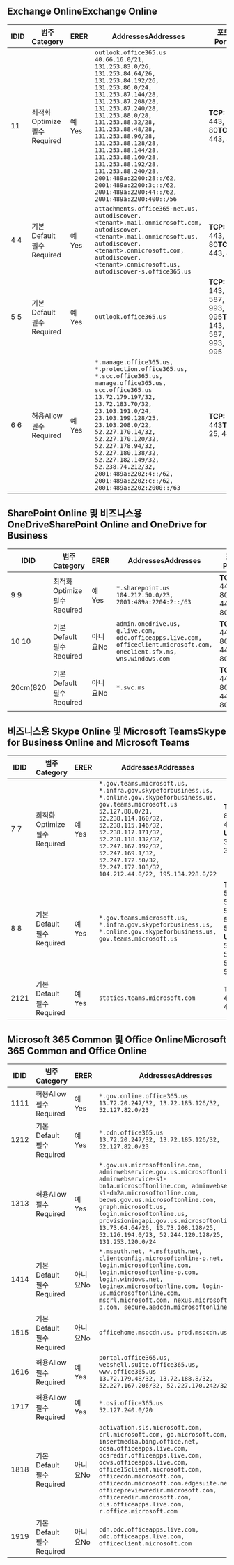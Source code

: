 <!--THIS FILE IS AUTOMATICALLY GENERATED. MANUAL CHANGES WILL BE OVERWRITTEN.-->
<!--Please contact the Office 365 Endpoints team with any questions.-->
<!--USGovGCCHigh endpoints version 2019062800-->
<!--File generated 2019-06-28 11:00:11.8056-->

## <a name="exchange-online"></a><span data-ttu-id="9f97f-101">Exchange Online</span><span class="sxs-lookup"><span data-stu-id="9f97f-101">Exchange Online</span></span>

<span data-ttu-id="9f97f-102">ID</span><span class="sxs-lookup"><span data-stu-id="9f97f-102">ID</span></span> | <span data-ttu-id="9f97f-103">범주</span><span class="sxs-lookup"><span data-stu-id="9f97f-103">Category</span></span> | <span data-ttu-id="9f97f-104">ER</span><span class="sxs-lookup"><span data-stu-id="9f97f-104">ER</span></span> | <span data-ttu-id="9f97f-105">Addresses</span><span class="sxs-lookup"><span data-stu-id="9f97f-105">Addresses</span></span> | <span data-ttu-id="9f97f-106">포트</span><span class="sxs-lookup"><span data-stu-id="9f97f-106">Ports</span></span>
-- | -------------------- | --- | ------------------------------------------------------------------------------------------------------------------------------------------------------------------------------------------------------------------------------------------------------------------------------------------------------------------------------------------------------------------------------------------------------------------------------------------------ | -------------------------------
<span data-ttu-id="9f97f-107">1</span><span class="sxs-lookup"><span data-stu-id="9f97f-107">1</span></span> | <span data-ttu-id="9f97f-108">최적화</span><span class="sxs-lookup"><span data-stu-id="9f97f-108">Optimize</span></span><BR><span data-ttu-id="9f97f-109">필수</span><span class="sxs-lookup"><span data-stu-id="9f97f-109">Required</span></span> | <span data-ttu-id="9f97f-110">예</span><span class="sxs-lookup"><span data-stu-id="9f97f-110">Yes</span></span> | `outlook.office365.us`<BR>`40.66.16.0/21, 131.253.83.0/26, 131.253.84.64/26, 131.253.84.192/26, 131.253.86.0/24, 131.253.87.144/28, 131.253.87.208/28, 131.253.87.240/28, 131.253.88.0/28, 131.253.88.32/28, 131.253.88.48/28, 131.253.88.96/28, 131.253.88.128/28, 131.253.88.144/28, 131.253.88.160/28, 131.253.88.192/28, 131.253.88.240/28, 2001:489a:2200:28::/62, 2001:489a:2200:3c::/62, 2001:489a:2200:44::/62, 2001:489a:2200:400::/56` | <span data-ttu-id="9f97f-111">**TCP:** 443, 80</span><span class="sxs-lookup"><span data-stu-id="9f97f-111">**TCP:** 443, 80</span></span>
<span data-ttu-id="9f97f-112">4 </span><span class="sxs-lookup"><span data-stu-id="9f97f-112">4</span></span> | <span data-ttu-id="9f97f-113">기본</span><span class="sxs-lookup"><span data-stu-id="9f97f-113">Default</span></span><BR><span data-ttu-id="9f97f-114">필수</span><span class="sxs-lookup"><span data-stu-id="9f97f-114">Required</span></span> | <span data-ttu-id="9f97f-115">예</span><span class="sxs-lookup"><span data-stu-id="9f97f-115">Yes</span></span> | `attachments.office365-net.us, autodiscover.<tenant>.mail.onmicrosoft.com, autodiscover.<tenant>.mail.onmicrosoft.us, autodiscover.<tenant>.onmicrosoft.com, autodiscover.<tenant>.onmicrosoft.us, autodiscover-s.office365.us` | <span data-ttu-id="9f97f-116">**TCP:** 443, 80</span><span class="sxs-lookup"><span data-stu-id="9f97f-116">**TCP:** 443, 80</span></span>
<span data-ttu-id="9f97f-117">5 </span><span class="sxs-lookup"><span data-stu-id="9f97f-117">5</span></span> | <span data-ttu-id="9f97f-118">기본</span><span class="sxs-lookup"><span data-stu-id="9f97f-118">Default</span></span><BR><span data-ttu-id="9f97f-119">필수</span><span class="sxs-lookup"><span data-stu-id="9f97f-119">Required</span></span> | <span data-ttu-id="9f97f-120">예</span><span class="sxs-lookup"><span data-stu-id="9f97f-120">Yes</span></span> | `outlook.office365.us` | <span data-ttu-id="9f97f-121">**TCP:** 143, 25, 587, 993, 995</span><span class="sxs-lookup"><span data-stu-id="9f97f-121">**TCP:** 143, 25, 587, 993, 995</span></span>
<span data-ttu-id="9f97f-122">6 </span><span class="sxs-lookup"><span data-stu-id="9f97f-122">6</span></span> | <span data-ttu-id="9f97f-123">허용</span><span class="sxs-lookup"><span data-stu-id="9f97f-123">Allow</span></span><BR><span data-ttu-id="9f97f-124">필수</span><span class="sxs-lookup"><span data-stu-id="9f97f-124">Required</span></span> | <span data-ttu-id="9f97f-125">예</span><span class="sxs-lookup"><span data-stu-id="9f97f-125">Yes</span></span> | `*.manage.office365.us, *.protection.office365.us, *.scc.office365.us, manage.office365.us, scc.office365.us`<BR>`13.72.179.197/32, 13.72.183.70/32, 23.103.191.0/24, 23.103.199.128/25, 23.103.208.0/22, 52.227.170.14/32, 52.227.170.120/32, 52.227.178.94/32, 52.227.180.138/32, 52.227.182.149/32, 52.238.74.212/32, 2001:489a:2202:4::/62, 2001:489a:2202:c::/62, 2001:489a:2202:2000::/63` | <span data-ttu-id="9f97f-126">**TCP:** 25, 443</span><span class="sxs-lookup"><span data-stu-id="9f97f-126">**TCP:** 25, 443</span></span>

## <a name="sharepoint-online-and-onedrive-for-business"></a><span data-ttu-id="9f97f-127">SharePoint Online 및 비즈니스용 OneDrive</span><span class="sxs-lookup"><span data-stu-id="9f97f-127">SharePoint Online and OneDrive for Business</span></span>

<span data-ttu-id="9f97f-128">ID</span><span class="sxs-lookup"><span data-stu-id="9f97f-128">ID</span></span> | <span data-ttu-id="9f97f-129">범주</span><span class="sxs-lookup"><span data-stu-id="9f97f-129">Category</span></span> | <span data-ttu-id="9f97f-130">ER</span><span class="sxs-lookup"><span data-stu-id="9f97f-130">ER</span></span> | <span data-ttu-id="9f97f-131">Addresses</span><span class="sxs-lookup"><span data-stu-id="9f97f-131">Addresses</span></span> | <span data-ttu-id="9f97f-132">포트</span><span class="sxs-lookup"><span data-stu-id="9f97f-132">Ports</span></span>
-- | -------------------- | --- | ----------------------------------------------------------------------------------------------------------------------- | ----------------
<span data-ttu-id="9f97f-133">9 </span><span class="sxs-lookup"><span data-stu-id="9f97f-133">9</span></span> | <span data-ttu-id="9f97f-134">최적화</span><span class="sxs-lookup"><span data-stu-id="9f97f-134">Optimize</span></span><BR><span data-ttu-id="9f97f-135">필수</span><span class="sxs-lookup"><span data-stu-id="9f97f-135">Required</span></span> | <span data-ttu-id="9f97f-136">예</span><span class="sxs-lookup"><span data-stu-id="9f97f-136">Yes</span></span> | `*.sharepoint.us`<BR>`104.212.50.0/23, 2001:489a:2204:2::/63` | <span data-ttu-id="9f97f-137">**TCP:** 443, 80</span><span class="sxs-lookup"><span data-stu-id="9f97f-137">**TCP:** 443, 80</span></span>
<span data-ttu-id="9f97f-138">10 </span><span class="sxs-lookup"><span data-stu-id="9f97f-138">10</span></span> | <span data-ttu-id="9f97f-139">기본</span><span class="sxs-lookup"><span data-stu-id="9f97f-139">Default</span></span><BR><span data-ttu-id="9f97f-140">필수</span><span class="sxs-lookup"><span data-stu-id="9f97f-140">Required</span></span> | <span data-ttu-id="9f97f-141">아니요</span><span class="sxs-lookup"><span data-stu-id="9f97f-141">No</span></span> | `admin.onedrive.us, g.live.com, odc.officeapps.live.com, officeclient.microsoft.com, oneclient.sfx.ms, wns.windows.com` | <span data-ttu-id="9f97f-142">**TCP:** 443, 80</span><span class="sxs-lookup"><span data-stu-id="9f97f-142">**TCP:** 443, 80</span></span>
<span data-ttu-id="9f97f-143">20cm(8</span><span class="sxs-lookup"><span data-stu-id="9f97f-143">20</span></span> | <span data-ttu-id="9f97f-144">기본</span><span class="sxs-lookup"><span data-stu-id="9f97f-144">Default</span></span><BR><span data-ttu-id="9f97f-145">필수</span><span class="sxs-lookup"><span data-stu-id="9f97f-145">Required</span></span> | <span data-ttu-id="9f97f-146">아니요</span><span class="sxs-lookup"><span data-stu-id="9f97f-146">No</span></span> | `*.svc.ms` | <span data-ttu-id="9f97f-147">**TCP:** 443, 80</span><span class="sxs-lookup"><span data-stu-id="9f97f-147">**TCP:** 443, 80</span></span>

## <a name="skype-for-business-online-and-microsoft-teams"></a><span data-ttu-id="9f97f-148">비즈니스용 Skype Online 및 Microsoft Teams</span><span class="sxs-lookup"><span data-stu-id="9f97f-148">Skype for Business Online and Microsoft Teams</span></span>

<span data-ttu-id="9f97f-149">ID</span><span class="sxs-lookup"><span data-stu-id="9f97f-149">ID</span></span> | <span data-ttu-id="9f97f-150">범주</span><span class="sxs-lookup"><span data-stu-id="9f97f-150">Category</span></span> | <span data-ttu-id="9f97f-151">ER</span><span class="sxs-lookup"><span data-stu-id="9f97f-151">ER</span></span> | <span data-ttu-id="9f97f-152">Addresses</span><span class="sxs-lookup"><span data-stu-id="9f97f-152">Addresses</span></span> | <span data-ttu-id="9f97f-153">포트</span><span class="sxs-lookup"><span data-stu-id="9f97f-153">Ports</span></span>
-- | -------------------- | --- | --------------------------------------------------------------------------------------------------------------------------------------------------------------------------------------------------------------------------------------------------------------------------------------------------------------------------------- | --------------------------------------------------
<span data-ttu-id="9f97f-154">7 </span><span class="sxs-lookup"><span data-stu-id="9f97f-154">7</span></span> | <span data-ttu-id="9f97f-155">최적화</span><span class="sxs-lookup"><span data-stu-id="9f97f-155">Optimize</span></span><BR><span data-ttu-id="9f97f-156">필수</span><span class="sxs-lookup"><span data-stu-id="9f97f-156">Required</span></span> | <span data-ttu-id="9f97f-157">예</span><span class="sxs-lookup"><span data-stu-id="9f97f-157">Yes</span></span> | `*.gov.teams.microsoft.us, *.infra.gov.skypeforbusiness.us, *.online.gov.skypeforbusiness.us, gov.teams.microsoft.us`<BR>`52.127.88.0/21, 52.238.114.160/32, 52.238.115.146/32, 52.238.117.171/32, 52.238.118.132/32, 52.247.167.192/32, 52.247.169.1/32, 52.247.172.50/32, 52.247.172.103/32, 104.212.44.0/22, 195.134.228.0/22` | <span data-ttu-id="9f97f-158">**TCP:** 443, 80</span><span class="sxs-lookup"><span data-stu-id="9f97f-158">**TCP:** 443, 80</span></span><BR><span data-ttu-id="9f97f-159">**UDP:** 3478</span><span class="sxs-lookup"><span data-stu-id="9f97f-159">**UDP:** 3478</span></span>
<span data-ttu-id="9f97f-160">8 </span><span class="sxs-lookup"><span data-stu-id="9f97f-160">8</span></span> | <span data-ttu-id="9f97f-161">기본</span><span class="sxs-lookup"><span data-stu-id="9f97f-161">Default</span></span><BR><span data-ttu-id="9f97f-162">필수</span><span class="sxs-lookup"><span data-stu-id="9f97f-162">Required</span></span> | <span data-ttu-id="9f97f-163">예</span><span class="sxs-lookup"><span data-stu-id="9f97f-163">Yes</span></span> | `*.gov.teams.microsoft.us, *.infra.gov.skypeforbusiness.us, *.online.gov.skypeforbusiness.us, gov.teams.microsoft.us` | <span data-ttu-id="9f97f-164">**TCP:** 5061, 50000-59999</span><span class="sxs-lookup"><span data-stu-id="9f97f-164">**TCP:** 5061, 50000-59999</span></span><BR><span data-ttu-id="9f97f-165">**UDP:** 50000-59999</span><span class="sxs-lookup"><span data-stu-id="9f97f-165">**UDP:** 50000-59999</span></span>
<span data-ttu-id="9f97f-166">21</span><span class="sxs-lookup"><span data-stu-id="9f97f-166">21</span></span> | <span data-ttu-id="9f97f-167">기본</span><span class="sxs-lookup"><span data-stu-id="9f97f-167">Default</span></span><BR><span data-ttu-id="9f97f-168">필수</span><span class="sxs-lookup"><span data-stu-id="9f97f-168">Required</span></span> | <span data-ttu-id="9f97f-169">예</span><span class="sxs-lookup"><span data-stu-id="9f97f-169">Yes</span></span> | `statics.teams.microsoft.com` | <span data-ttu-id="9f97f-170">**TCP:** 443</span><span class="sxs-lookup"><span data-stu-id="9f97f-170">**TCP:** 443</span></span>

## <a name="microsoft-365-common-and-office-online"></a><span data-ttu-id="9f97f-171">Microsoft 365 Common 및 Office Online</span><span class="sxs-lookup"><span data-stu-id="9f97f-171">Microsoft 365 Common and Office Online</span></span>

<span data-ttu-id="9f97f-172">ID</span><span class="sxs-lookup"><span data-stu-id="9f97f-172">ID</span></span> | <span data-ttu-id="9f97f-173">범주</span><span class="sxs-lookup"><span data-stu-id="9f97f-173">Category</span></span> | <span data-ttu-id="9f97f-174">ER</span><span class="sxs-lookup"><span data-stu-id="9f97f-174">ER</span></span> | <span data-ttu-id="9f97f-175">Addresses</span><span class="sxs-lookup"><span data-stu-id="9f97f-175">Addresses</span></span> | <span data-ttu-id="9f97f-176">포트</span><span class="sxs-lookup"><span data-stu-id="9f97f-176">Ports</span></span>
-- | ------------------- | --- | ---------------------------------------------------------------------------------------------------------------------------------------------------------------------------------------------------------------------------------------------------------------------------------------------------------------------------------------------------------------------------------------------- | ----------------
<span data-ttu-id="9f97f-177">11</span><span class="sxs-lookup"><span data-stu-id="9f97f-177">11</span></span> | <span data-ttu-id="9f97f-178">허용</span><span class="sxs-lookup"><span data-stu-id="9f97f-178">Allow</span></span><BR><span data-ttu-id="9f97f-179">필수</span><span class="sxs-lookup"><span data-stu-id="9f97f-179">Required</span></span> | <span data-ttu-id="9f97f-180">예</span><span class="sxs-lookup"><span data-stu-id="9f97f-180">Yes</span></span> | `*.gov.online.office365.us`<BR>`13.72.20.247/32, 13.72.185.126/32, 52.127.82.0/23` | <span data-ttu-id="9f97f-181">**TCP:** 443</span><span class="sxs-lookup"><span data-stu-id="9f97f-181">**TCP:** 443</span></span>
<span data-ttu-id="9f97f-182">12</span><span class="sxs-lookup"><span data-stu-id="9f97f-182">12</span></span> | <span data-ttu-id="9f97f-183">기본</span><span class="sxs-lookup"><span data-stu-id="9f97f-183">Default</span></span><BR><span data-ttu-id="9f97f-184">필수</span><span class="sxs-lookup"><span data-stu-id="9f97f-184">Required</span></span> | <span data-ttu-id="9f97f-185">예</span><span class="sxs-lookup"><span data-stu-id="9f97f-185">Yes</span></span> | `*.cdn.office365.us`<BR>`13.72.20.247/32, 13.72.185.126/32, 52.127.82.0/23` | <span data-ttu-id="9f97f-186">**TCP:** 443</span><span class="sxs-lookup"><span data-stu-id="9f97f-186">**TCP:** 443</span></span>
<span data-ttu-id="9f97f-187">13</span><span class="sxs-lookup"><span data-stu-id="9f97f-187">13</span></span> | <span data-ttu-id="9f97f-188">허용</span><span class="sxs-lookup"><span data-stu-id="9f97f-188">Allow</span></span><BR><span data-ttu-id="9f97f-189">필수</span><span class="sxs-lookup"><span data-stu-id="9f97f-189">Required</span></span> | <span data-ttu-id="9f97f-190">예</span><span class="sxs-lookup"><span data-stu-id="9f97f-190">Yes</span></span> | `*.gov.us.microsoftonline.com, adminwebservice.gov.us.microsoftonline.com, adminwebservice-s1-bn1a.microsoftonline.com, adminwebservice-s1-dm2a.microsoftonline.com, becws.gov.us.microsoftonline.com, graph.microsoft.us, login.microsoftonline.us, provisioningapi.gov.us.microsoftonline.com`<BR>`13.73.64.64/26, 13.73.208.128/25, 52.126.194.0/23, 52.244.120.128/25, 131.253.120.0/24` | <span data-ttu-id="9f97f-191">**TCP:** 443</span><span class="sxs-lookup"><span data-stu-id="9f97f-191">**TCP:** 443</span></span>
<span data-ttu-id="9f97f-192">14</span><span class="sxs-lookup"><span data-stu-id="9f97f-192">14</span></span> | <span data-ttu-id="9f97f-193">기본</span><span class="sxs-lookup"><span data-stu-id="9f97f-193">Default</span></span><BR><span data-ttu-id="9f97f-194">필수</span><span class="sxs-lookup"><span data-stu-id="9f97f-194">Required</span></span> | <span data-ttu-id="9f97f-195">아니요</span><span class="sxs-lookup"><span data-stu-id="9f97f-195">No</span></span> | `*.msauth.net, *.msftauth.net, clientconfig.microsoftonline-p.net, login.microsoftonline.com, login.microsoftonline-p.com, login.windows.net, loginex.microsoftonline.com, login-us.microsoftonline.com, mscrl.microsoft.com, nexus.microsoftonline-p.com, secure.aadcdn.microsoftonline-p.com` | <span data-ttu-id="9f97f-196">**TCP:** 443</span><span class="sxs-lookup"><span data-stu-id="9f97f-196">**TCP:** 443</span></span>
<span data-ttu-id="9f97f-197">15</span><span class="sxs-lookup"><span data-stu-id="9f97f-197">15</span></span> | <span data-ttu-id="9f97f-198">기본</span><span class="sxs-lookup"><span data-stu-id="9f97f-198">Default</span></span><BR><span data-ttu-id="9f97f-199">필수</span><span class="sxs-lookup"><span data-stu-id="9f97f-199">Required</span></span> | <span data-ttu-id="9f97f-200">아니요</span><span class="sxs-lookup"><span data-stu-id="9f97f-200">No</span></span> | `officehome.msocdn.us, prod.msocdn.us` | <span data-ttu-id="9f97f-201">**TCP:** 443, 80</span><span class="sxs-lookup"><span data-stu-id="9f97f-201">**TCP:** 443, 80</span></span>
<span data-ttu-id="9f97f-202">16</span><span class="sxs-lookup"><span data-stu-id="9f97f-202">16</span></span> | <span data-ttu-id="9f97f-203">허용</span><span class="sxs-lookup"><span data-stu-id="9f97f-203">Allow</span></span><BR><span data-ttu-id="9f97f-204">필수</span><span class="sxs-lookup"><span data-stu-id="9f97f-204">Required</span></span> | <span data-ttu-id="9f97f-205">예</span><span class="sxs-lookup"><span data-stu-id="9f97f-205">Yes</span></span> | `portal.office365.us, webshell.suite.office365.us, www.office365.us`<BR>`13.72.179.48/32, 13.72.188.8/32, 52.227.167.206/32, 52.227.170.242/32` | <span data-ttu-id="9f97f-206">**TCP:** 443, 80</span><span class="sxs-lookup"><span data-stu-id="9f97f-206">**TCP:** 443, 80</span></span>
<span data-ttu-id="9f97f-207">17</span><span class="sxs-lookup"><span data-stu-id="9f97f-207">17</span></span> | <span data-ttu-id="9f97f-208">허용</span><span class="sxs-lookup"><span data-stu-id="9f97f-208">Allow</span></span><BR><span data-ttu-id="9f97f-209">필수</span><span class="sxs-lookup"><span data-stu-id="9f97f-209">Required</span></span> | <span data-ttu-id="9f97f-210">예</span><span class="sxs-lookup"><span data-stu-id="9f97f-210">Yes</span></span> | `*.osi.office365.us`<BR>`52.127.240.0/20` | <span data-ttu-id="9f97f-211">**TCP:** 443</span><span class="sxs-lookup"><span data-stu-id="9f97f-211">**TCP:** 443</span></span>
<span data-ttu-id="9f97f-212">18</span><span class="sxs-lookup"><span data-stu-id="9f97f-212">18</span></span> | <span data-ttu-id="9f97f-213">기본</span><span class="sxs-lookup"><span data-stu-id="9f97f-213">Default</span></span><BR><span data-ttu-id="9f97f-214">필수</span><span class="sxs-lookup"><span data-stu-id="9f97f-214">Required</span></span> | <span data-ttu-id="9f97f-215">아니요</span><span class="sxs-lookup"><span data-stu-id="9f97f-215">No</span></span> | `activation.sls.microsoft.com, crl.microsoft.com, go.microsoft.com, insertmedia.bing.office.net, ocsa.officeapps.live.com, ocsredir.officeapps.live.com, ocws.officeapps.live.com, office15client.microsoft.com, officecdn.microsoft.com, officecdn.microsoft.com.edgesuite.net, officepreviewredir.microsoft.com, officeredir.microsoft.com, ols.officeapps.live.com, r.office.microsoft.com` | <span data-ttu-id="9f97f-216">**TCP:** 443, 80</span><span class="sxs-lookup"><span data-stu-id="9f97f-216">**TCP:** 443, 80</span></span>
<span data-ttu-id="9f97f-217">19</span><span class="sxs-lookup"><span data-stu-id="9f97f-217">19</span></span> | <span data-ttu-id="9f97f-218">기본</span><span class="sxs-lookup"><span data-stu-id="9f97f-218">Default</span></span><BR><span data-ttu-id="9f97f-219">필수</span><span class="sxs-lookup"><span data-stu-id="9f97f-219">Required</span></span> | <span data-ttu-id="9f97f-220">아니요</span><span class="sxs-lookup"><span data-stu-id="9f97f-220">No</span></span> | `cdn.odc.officeapps.live.com, odc.officeapps.live.com, officeclient.microsoft.com` | <span data-ttu-id="9f97f-221">**TCP:** 443, 80</span><span class="sxs-lookup"><span data-stu-id="9f97f-221">**TCP:** 443, 80</span></span>
